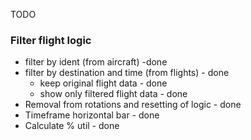 TODO

### Filter flight logic
- filter by ident (from aircraft) -done
- filter by destination and time (from flights) - done
  - keep original flight data - done
  - show only filtered flight data - done
- Removal from rotations and resetting of logic - done
- Timeframe horizontal bar - done
- Calculate % util - done

